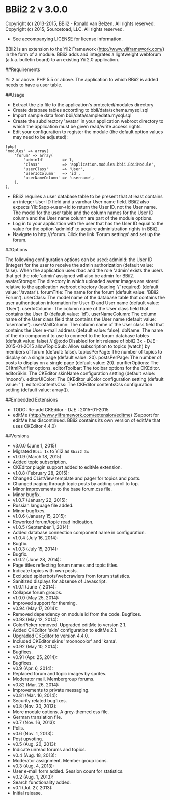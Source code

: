 ﻿BBii2 2 
v 3.0.0
==========

Copyright (c) 2013-2015, BBii2 - Ronald van Belzen. All rights reserved.  
Copyright (c) 2015, Sourcetoad, LLC. All rights reserved. 
 - See accompanying LICENSE for license information.

BBii2 is an extension to the Yii2 Framework (http://www.yiiframework.com/) 
in the form of a module. BBii2 adds and integrates a lightweight webforum (a.k.a. 
bulletin board) to an existing Yii 2.0 application.


##Requirements

Yii 2 or above.
PHP 5.5 or above.
The application to which BBii2 is added needs to have a user table.


##Usage

* Extract the zip file to the application's protected/modules directory
* Create database tables according to bbii/data/schema.mysql.sql
* Import sample data from bbii/data/sampledata.mysql.sql
* Create the subdirectory 'avatar’ in your application webroot directory to which 
  the application must be given read/write access rights.
* Edit your configuration to register the module (the default option values may 
  need to be adjusted):
~~~
[php]
'modules' => array(
	'forum' => array(
		'adminId'        => 1,
		'class'          => 'application.modules.bbii.BbiiModule',
		'userClass'      => 'User',
		'userIdColumn'   => 'id',
		'userNameColumn' => 'username',
	),
),
~~~

* BBii2 requires a user database table to be present that at least contains an 
  integer User ID field and a varchar User name field. BBii2 also expects 
  Yii::$app->user->id to return the User ID, not the User name. The model for 
  the user table and the column names for the User ID column and the User name 
  column are part of the module options.
* Log in to your application with the user that has the User ID equal to the 
  value for the option 'adminId’ to acquire administration rights in BBii2.
* Navigate to http://<your base url>/forum. Click the link 'Forum settings’ and 
  set up the forum.

##Options

The following configuration options can be used:
adminId:        	the User ID (integer) for the user to receive the admin 
					authorization (default value: false). When the application
					uses rbac and the role 'admin’ exists the users that get 
					the role 'admin’ assigned will also be admin for BBii2.
avatarStorage:  	The directory in which uploaded avatar images are stored 
					relative to the application webroot directory (leading '/’ 
					required) (default value: '/avatar').
forumTitle:     	The name for the forum (default value: 'BBii2 Forum').
userClass:      	The model name of the database table that contains the user 
					authentication information for User ID and User name 
					(default value: 'User').
userIdColumn:   	The column name of the User class field that contains the 
					User ID (default value: 'id').
userNameColumn: 	The column name of the User class field that contains the 
					User name (default value: 'username').
userMailColumn: 	The column name of the User class field that contains the 
					User e-mail address (default value: false).
dbName:				The name of the db component to use to connect to the forum 
					database tables (default value: false)
// @todo Disabled for init release of bbii2 3x - DJE : 2015-01-2015
allowTopicSub:		Allow subscription to topics (watch) by members of forum 
					(default: false).
topicsPerPage:		The number of topics to display on a single page (default value: 20).
postsPerPage:		The number of posts to display on a single page (default value: 20).
purifierOptions:	The CHtmlPurifier options.
editorToolbar:		The toolbar options for the CKEditor.
editorSkin:			The CKEditor skinName configuration setting (default value: 'moono').
editorUIColor:		The CKEditor uiColor configuration setting (default value: '').
editorContentsCss:	The CKEditor contentsCss configuration setting (default value: array()).

##Embedded Extensions

* TODO: Re-add CKEditor - DJE : 2015-01-2015
* editMe (http://www.yiiframework.com/extension/editme) (Support for editMe has discontinued. BBii2 contains its own version of editMe that uses CKEditor 4.4.0)


##Versions
* v3.0.0 (June 1, 2015)
 * Migrated `Bbii 1x` to Yii2 as `Bbii2 3x`
* v1.0.9 (March 18, 2015)
 * Added topic subscription.
 * CKEditor plugin support added to editMe extension.
* v1.0.8 (February 28, 2015):
 * Changed CListView template and pager for topics and posts.
 * Changed paging through topic posts by adding scroll to top.
 * Minor improvements to the base forum.css file.
 * Minor bugfix.
* v1.0.7 (January 22, 2015):
 * Russian language file added.
 * Minor bugfixes.
* v1.0.6 (January 15, 2015):
 * Reworked forum/topic read indication.
* v1.0.5 (September 1, 2014):
 * Added database connection component name in configuration.
* v1.0.4 (July 16, 2014):
 * Bugfix.
* v1.0.3 (July 15, 2014):
 * Bugfix.
* v1.0.2 (June 28, 2014):
 * Page titles reflecting forum names and topic titles. 
 * Indicate topics with own posts.
 * Excluded spiderbots/webcrawlers from forum statistics.
 * Sanitized displays for absense of Javascript.
* v1.0.1 (June  7, 2014): 
 * Collapse forum groups.
* v1.0.0 (May  25, 2014): 
 * Improved support for theming.
* v0.94  (May  17, 2014): 
 * Removed dependency on module id from the code. Bugfixes.
* v0.93  (May  12, 2014): 
 * ColorPicker removed. Upgraded editMe to version 2.1.
 * Added CKEditor 'skin' configuration to editMe 2.1. 
 * Upgraded CKEditor to version 4.4.0. 
 * Included CKEditor skins 'moonocolor' and 'kama'.
* v0.92 (May  10, 2014): 
 * Bugfixes.
* v0.91 (Apr. 25, 2014): 
 * Bugfixes.
* v0.9 (Apr.  6, 2014): 
 * Replaced forum and topic images by sprites.
 * Moderator mail. Membergroup forums.
* v0.82 (Mar. 26, 2014): 
 * Improvements to private messaging.
* v0.81 (Mar. 16, 2014): 
 * Security related bugfixes.
* v0.8 (Nov. 30, 2013): 
 * More module options. A grey-themed css file. 
 * German translation file.
* v0.7 (Nov. 16, 2013): 
 * Polls.
* v0.6 (Nov.  1, 2013): 
 * Post upvoting.
* v0.5  (Aug. 20, 2013): 
 * Indicate unread forums and topics.
* v0.4 (Aug. 18, 2013): 
 * Moderator assignment. Member group icons.
* v0.3 (Aug.  4, 2013): 
 * User e-mail form added. Session count for statistics.
* v0.2  (Aug.  1, 2013): 
 * Search functionality added.
* v0.1 (Jul. 27, 2013): 
 * Initial release.